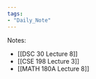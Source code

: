 ```yaml
---
tags:
- "Daily_Note"
---
```

Notes:  
- [[DSC 30 Lecture 8]]  
- [[CSE 198 Lecture 3]]  
- [[MATH 180A Lecture 8]]  
